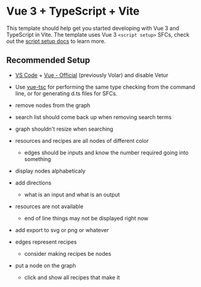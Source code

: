 # Vue 3 + TypeScript + Vite

This template should help get you started developing with Vue 3 and TypeScript in Vite. The template uses Vue 3 `<script setup>` SFCs, check out the [script setup docs](https://v3.vuejs.org/api/sfc-script-setup.html#sfc-script-setup) to learn more.

## Recommended Setup

- [VS Code](https://code.visualstudio.com/) + [Vue - Official](https://marketplace.visualstudio.com/items?itemName=Vue.volar) (previously Volar) and disable Vetur

- Use [vue-tsc](https://github.com/vuejs/language-tools/tree/master/packages/tsc) for performing the same type checking from the command line, or for generating d.ts files for SFCs.


- remove nodes from the graph
- search list should come back up when removing search terms
- graph shouldn't resize when searching
- resources and recipes are all nodes of different color
  - edges should be inputs and know the number required going into something
- display nodes alphabeticaly
- add directions 
  - what is an input and what is an output
- resources are not available
  - end of line things may not be displayed right now
- add export to svg or png or whatever

- edges represent recipes
  - consider making recipes be nodes
- put a node on the graph
  - click and show all recipes that make it